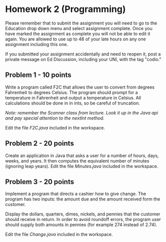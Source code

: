# Homework 2 (Programming)

Please remember that to submit the assignment you will need to go to the Education drop down menu and select  assignment complete. Once you have marked the assignment as complete you will not be able to edit it again. You are allowed to use up to 48 of your late hours on any one assignment including this one.

If you submitted your assignment accidentally and need to reopen it, post a private message on Ed Discussion, including your UNI, with the tag "codio."

## Problem 1 - 10 points

Write a program called F2C that allows the user to convert from degrees Fahrenheit to degrees Celsius.  The program should prompt for a temperature in Fahrenheit and output a temperature in Celsius.  All calculations should be done in in ints, so be careful of truncation.

*Note: remember the Scanner class from lecture.  Look it up in the Java api and pay special attention to the nextInt method.*

Edit the file *F2C.java* included in the workspace.

## Problem 2 - 20 points

Create an application in Java that asks a user for a number of hours, days, weeks, and years.  It then computes the equivalent number of minutes (ignoring leap years). Edit the file *Minutes.java* included in the workspace.


## Problem 3 - 20 points

Implement a program that directs a cashier how to give change. The program has two inputs: the amount due and the amount received form the customer.

Display the dollars, quarters, dimes, nickels, and pennies that the customer should receive in return.  In order to avoid roundoff errors, the program user should supply both amounts in pennies (for example 274 instead of 2.74).

Edit the file *Change.java* included in the workspace.
